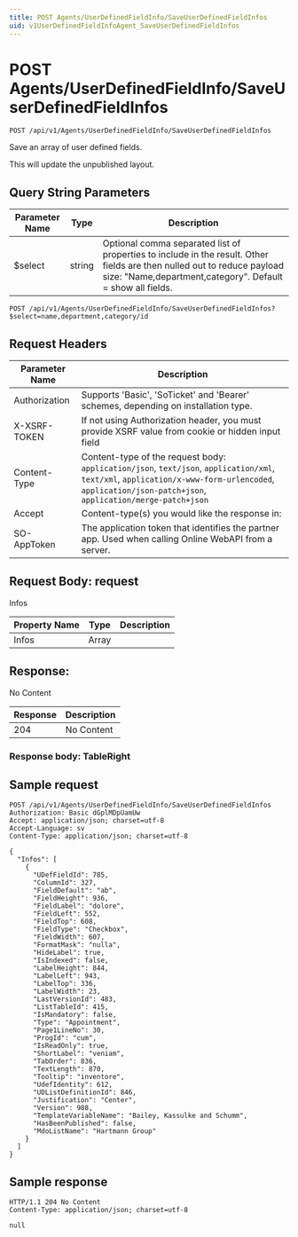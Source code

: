```yaml
---
title: POST Agents/UserDefinedFieldInfo/SaveUserDefinedFieldInfos
uid: v1UserDefinedFieldInfoAgent_SaveUserDefinedFieldInfos
---
```


# POST Agents/UserDefinedFieldInfo/SaveUserDefinedFieldInfos

```http
POST /api/v1/Agents/UserDefinedFieldInfo/SaveUserDefinedFieldInfos
```

Save an array of user defined fields.


This will update the unpublished layout.






## Query String Parameters

| Parameter Name | Type |  Description |
|----------------|------|--------------|
| $select | string |  Optional comma separated list of properties to include in the result. Other fields are then nulled out to reduce payload size: "Name,department,category". Default = show all fields. |

```http
POST /api/v1/Agents/UserDefinedFieldInfo/SaveUserDefinedFieldInfos?$select=name,department,category/id
```


## Request Headers

| Parameter Name | Description |
|----------------|-------------|
| Authorization  | Supports 'Basic', 'SoTicket' and 'Bearer' schemes, depending on installation type. |
| X-XSRF-TOKEN   | If not using Authorization header, you must provide XSRF value from cookie or hidden input field |
| Content-Type | Content-type of the request body: `application/json`, `text/json`, `application/xml`, `text/xml`, `application/x-www-form-urlencoded`, `application/json-patch+json`, `application/merge-patch+json` |
| Accept         | Content-type(s) you would like the response in:  |
| SO-AppToken | The application token that identifies the partner app. Used when calling Online WebAPI from a server. |

## Request Body: request 

Infos 

| Property Name | Type |  Description |
|----------------|------|--------------|
| Infos | Array |  |

## Response:

No Content

| Response | Description |
|----------------|-------------|
| 204 | No Content |

### Response body: TableRight


## Sample request

```http!
POST /api/v1/Agents/UserDefinedFieldInfo/SaveUserDefinedFieldInfos
Authorization: Basic dGplMDpUamUw
Accept: application/json; charset=utf-8
Accept-Language: sv
Content-Type: application/json; charset=utf-8

{
  "Infos": [
    {
      "UDefFieldId": 785,
      "ColumnId": 327,
      "FieldDefault": "ab",
      "FieldHeight": 936,
      "FieldLabel": "dolore",
      "FieldLeft": 552,
      "FieldTop": 608,
      "FieldType": "Checkbox",
      "FieldWidth": 607,
      "FormatMask": "nulla",
      "HideLabel": true,
      "IsIndexed": false,
      "LabelHeight": 844,
      "LabelLeft": 943,
      "LabelTop": 336,
      "LabelWidth": 23,
      "LastVersionId": 483,
      "ListTableId": 415,
      "IsMandatory": false,
      "Type": "Appointment",
      "Page1LineNo": 30,
      "ProgId": "cum",
      "IsReadOnly": true,
      "ShortLabel": "veniam",
      "TabOrder": 836,
      "TextLength": 870,
      "Tooltip": "inventore",
      "UdefIdentity": 612,
      "UDListDefinitionId": 846,
      "Justification": "Center",
      "Version": 988,
      "TemplateVariableName": "Bailey, Kassulke and Schumm",
      "HasBeenPublished": false,
      "MdoListName": "Hartmann Group"
    }
  ]
}
```

## Sample response

```http_
HTTP/1.1 204 No Content
Content-Type: application/json; charset=utf-8

null
```